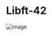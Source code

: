 # Libft-42
![image](https://github.com/user-attachments/assets/6d0569f9-b227-4354-93c5-061bc6d6e14d)
